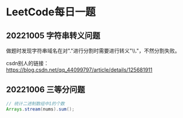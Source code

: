 # LeetCode每日一题

## 20221005 字符串转义问题

做题时发现字符串域名在对"."进行分割时需要进行转义"\\\\."，不然分割失败。

csdn别人的链接：https://blog.csdn.net/qq_44099797/article/details/125681911

## 20221006 三等分问题

```java
// 统计二进制数组中1的个数
Arrays.stream(nums).sum();

```

